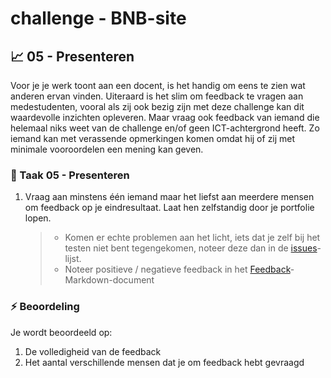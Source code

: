 # challenge - BNB-site
## :chart_with_upwards_trend: 05 - Presenteren

Voor je je werk toont aan een docent, is het handig om eens te zien wat anderen ervan vinden. Uiteraard is het slim om feedback te vragen aan medestudenten, vooral als zij ook bezig zijn met deze challenge kan dit waardevolle inzichten opleveren. Maar vraag ook feedback van iemand die helemaal niks weet van de challenge en/of geen ICT-achtergrond heeft. Zo iemand kan met verassende opmerkingen komen omdat hij of zij met minimale vooroordelen een mening kan geven.

### :hammer: Taak 05 - Presenteren

1. Vraag aan minstens één iemand maar het liefst aan meerdere mensen om feedback op je eindresultaat. Laat hen zelfstandig door je portfolie lopen. 
   > - Komen er echte problemen aan het licht, iets dat je zelf bij het testen niet bent tegengekomen, noteer deze dan in de [issues](../Taak04-Testen/student-issues.md)-lijst. 
   > - Noteer positieve / negatieve feedback in het [Feedback](student-feedback.md)-Markdown-document

### :zap: Beoordeling

Je wordt beoordeeld op:  

1. De volledigheid van de feedback
2. Het aantal verschillende mensen dat je om feedback hebt gevraagd